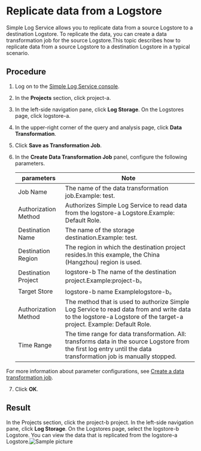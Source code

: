 # Replicate data from a Logstore

Simple Log Service allows you to replicate data from a source Logstore to a destination Logstore. To replicate the data, you can create a data transformation job for the source Logstore.This topic describes how to replicate data from a source Logstore to a destination Logstore in a typical scenario.

## Procedure

1. Log on to the [Simple Log Service console](https://sls.console.aliyun.com).
2. In the **Projects** section, click project-a.

3. In the left-side navigation pane, click **Log Storage**. On the Logstores page, click logstore-a.

4. In the upper-right corner of the query and analysis page, click **Data Transformation**.

5. Click **Save as Transformation Job**.

6. In the **Create Data Transformation Job** panel, configure the following parameters.

   | parameters           | Note                                                                                                                                                                |
   | -------------------- | ------------------------------------------------------------------------------------------------------------------------------------------------------------------- |
   | Job Name             | The name of the data transformation job.Example: test.                                                                                                              |
   | Authorization Method | Authorizes Simple Log Service to read data from the logstore-a Logstore.Example: Default Role.                                                                      |
   | Destination Name     | The name of the storage destination.Example: test.                                                                                                                  |
   | Destination Region   | The region in which the destination project resides.In this example, the China (Hangzhou) region is used.                                                           |
   | Destination Project  | logstore-b The name of the destination project.Example:project-b。                                                                                                  |
   | Target Store         | logstore-b name Examplelogstore-b。                                                                                                                                 |
   | Authorization Method | The method that is used to authorize Simple Log Service to read data from and write data to the logstore-a Logstore of the target-a project. Example: Default Role. |
   | Time Range           | The time range for data transformation. All: transforms data in the source Logstore from the first log entry until the data transformation job is manually stopped. |

For more information about parameter configurations, see [Create a data transformation job](https://help.aliyun.com/document_detail/125615.htm?spm=a2c4g.11186623.2.9.ec9b1353uPmG8o#task-1181217).

7. Click **OK**.

## Result

In the Projects section, click the project-b project. In the left-side navigation pane, click **Log Storage**. On the Logstores page, select the logstore-b Logstore. You can view the data that is replicated from the logstore-a Logstore.![Sample picture](/img/dataprocessdemo/p226660.png)
